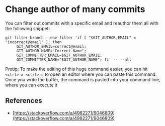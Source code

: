 # Change author of many commits

You can filter out commits with a specific email and reauthor them all with the following snippet:

```
git filter-branch --env-filter 'if [ "$GIT_AUTHOR_EMAIL" = "incorrect@email" ]; then
     GIT_AUTHOR_EMAIL=correct@email;
     GIT_AUTHOR_NAME="Correct Name";
     GIT_COMMITTER_EMAIL=$GIT_AUTHOR_EMAIL;
     GIT_COMMITTER_NAME="$GIT_AUTHOR_NAME"; fi' -- --all
```

Protip: To make the editing of this huge command easier, you can hit `<ctrl>-x <ctrl>-e` to open an editor where you can paste this command. Once you write the buffer, the command is pasted into your command line, where you can execute it

## References

- [https://stackoverflow.com/a/4982271/9046809](https://stackoverflow.com/a/4982271/9046809)
